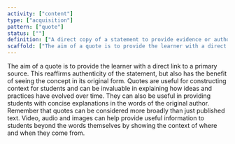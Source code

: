 ```yaml
---
activity: ["content"]
type: ["acquisition"]
pattern: ["quote"]
status: [""]
definition: ["A direct copy of a statement to provide evidence or authority for a statement, opinion or perspective."]
scaffold: ["The aim of a quote is to provide the learner with a direct link to a primary source. This reaffirms authenticity of the statement, but also has the benefit of seeing the concept in its original form. Quotes are useful for constructing context for students and can be invaluable in explaining how ideas and practices have evolved over time. They can also be useful in providing students with concise explanations in the words of the original author. Remember that quotes can be considered more broadly than just published text. Video, audio and images can help provide useful information to students beyond the words themselves by showing the context of where and when they come from.  "]
---
```


The aim of a quote is to provide the learner with a direct link to a primary source. This reaffirms authenticity of the statement, but also has the benefit of seeing the concept in its original form. Quotes are useful for constructing context for students and can be invaluable in explaining how ideas and practices have evolved over time. They can also be useful in providing students with concise explanations in the words of the original author. Remember that quotes can be considered more broadly than just published text. Video, audio and images can help provide useful information to students beyond the words themselves by showing the context of where and when they come from.  
